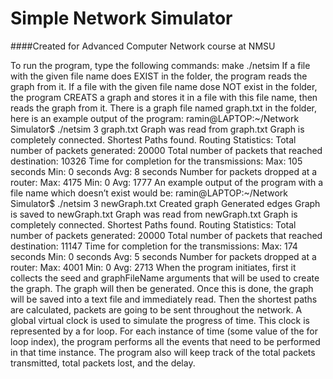 # Simple Network Simulator

####Created for Advanced Computer Network course at NMSU

To run the program, type the following commands:
make
./netsim <seed> <graphFileName>
If a file with the given file name does EXIST in the folder, the program reads the graph from it.
If a file with the given file name dose NOT exist in the folder, the program CREATS a graph and stores it in a file with this
file name, then reads the graph from it.
There is a graph file named graph.txt in the folder, here is an example output of the program:
ramin@LAPTOP:~/Network Simulator$ ./netsim 3 graph.txt
Graph was read from graph.txt
Graph is completely connected.
Shortest Paths found.
Routing Statistics:
Total number of packets generated: 20000
Total number of packets that reached destination: 10326
Time for completion for the transmissions:
Max: 105 seconds
Min: 0 seconds
Avg: 8 seconds
Number for packets dropped at a router:
Max: 4175
Min: 0
Avg: 1777
An example output of the program with a file name which doesn’t exist would be:
ramin@LAPTOP:~/Network Simulator$ ./netsim 3 newGraph.txt
Created graph
Generated edges
Graph is saved to newGraph.txt
Graph was read from newGraph.txt
Graph is completely connected.
Shortest Paths found.
Routing Statistics:
Total number of packets generated: 20000
Total number of packets that reached destination: 11147
Time for completion for the transmissions:
Max: 174 seconds
Min: 0 seconds
Avg: 5 seconds
Number for packets dropped at a router:
Max: 4001
Min: 0
Avg: 2713
When the program initiates, first it collects the seed and graphFileName arguments that will be used to create the graph.
The graph will then be generated. Once this is done, the graph will be saved into a text file and immediately read. Then
the shortest paths are calculated, packets are going to be sent throughout the network. A global virtual clock is used to
simulate the progress of time. This clock is represented by a for loop. For each instance of time (some value of the for loop
index), the program performs all the events that need to be performed in that time instance. The program also will keep
track of the total packets transmitted, total packets lost, and the delay. 
